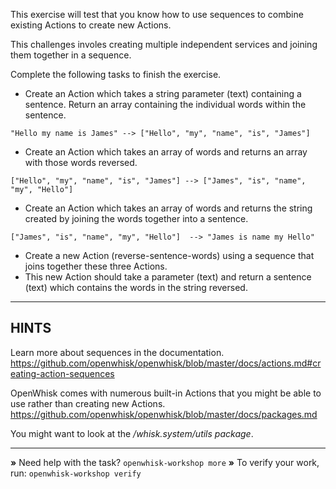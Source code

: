 This exercise will test that you know how to use sequences to combine existing 
Actions to create new Actions. 

This challenges involes creating multiple independent services and joining them
together in a sequence.

Complete the following tasks to finish the exercise.

- Create an Action which takes a string parameter (text) containing a
  sentence. Return an array containing the individual words within the sentence.

```
"Hello my name is James" --> ["Hello", "my", "name", "is", "James"]
```

- Create an Action which takes an array of words and returns an array with those words reversed.


```
["Hello", "my", "name", "is", "James"] --> ["James", "is", "name", "my", "Hello"] 
```

- Create an Action which takes an array of words and returns the string created
by joining the words together into a sentence.


```
["James", "is", "name", "my", "Hello"]  --> "James is name my Hello"
```

- Create a new Action (reverse-sentence-words) using a sequence that joins together these three Actions.
- This new Action should take a parameter (text) and return a sentence (text) which contains the words in the string reversed.

----------------------------------------------------------------------
## HINTS

Learn more about sequences in the documentation.
https://github.com/openwhisk/openwhisk/blob/master/docs/actions.md#creating-action-sequences

OpenWhisk comes with numerous built-in Actions that you might be able to use
rather than creating new Actions.
https://github.com/openwhisk/openwhisk/blob/master/docs/packages.md

You might want to look at the */whisk.system/utils package*.

----------------------------------------------------------------------

 __»__ Need help with the task?  `openwhisk-workshop more`
 __»__ To verify your work, run: `openwhisk-workshop verify`

